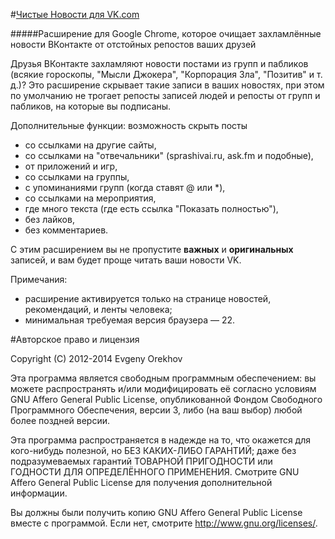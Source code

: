 #[Чистые Новости для VK.com](https://chrome.google.com/webstore/detail/poannipkjoijnlchnpljlhgphaappbkf)

#####Расширение для Google Chrome, которое очищает захламлённые новости ВКонтакте от отстойных репостов ваших друзей

Друзья ВКонтакте захламляют новости постами из групп и пабликов (всякие гороскопы, "Мысли Джокера", "Корпорация Зла", "Позитив" и т. д.)?
Это расширение скрывает такие записи в ваших новостях, при этом по умолчанию не трогает репосты записей людей и репосты от групп и пабликов, на которые вы подписаны.

Дополнительные функции: возможность скрыть посты
- со ссылками на другие сайты,
- со ссылками на "отвечальники" (sprashivai.ru, ask.fm и подобные),
- от приложений и игр,
- со ссылками на группы,
- с упоминаниями групп (когда ставят @ или *),
- со ссылками на мероприятия,
- где много текста (где есть ссылка "Показать полностью"),
- без лайков,
- без комментариев.

С этим расширением вы не пропустите **важных** и **оригинальных** записей, и вам будет проще читать ваши новости VK.

Примечания:
- расширение активируется только на странице новостей, рекомендаций, и ленты человека;
- минимальная требуемая версия браузера — 22.

#Авторское право и лицензия

Copyright (C) 2012-2014 Evgeny Orekhov

Эта программа является свободным программным обеспечением: вы можете распространять и/или модифицировать её согласно условиям GNU Affero General Public License, опубликованной Фондом Свободного Программного Обеспечения, версии 3, либо (на ваш выбор) любой более поздней версии.

Эта программа распространяется в надежде на то, что окажется для кого-нибудь полезной, но БЕЗ КАКИХ-ЛИБО ГАРАНТИЙ; даже без подразумеваемых гарантий ТОВАРНОЙ ПРИГОДНОСТИ или ГОДНОСТИ ДЛЯ ОПРЕДЕЛЁННОГО ПРИМЕНЕНИЯ. Смотрите GNU Affero General Public License для получения дополнительной информации.

Вы должны были получить копию GNU Affero General Public License вместе с программой. Если нет, смотрите <http://www.gnu.org/licenses/>.
